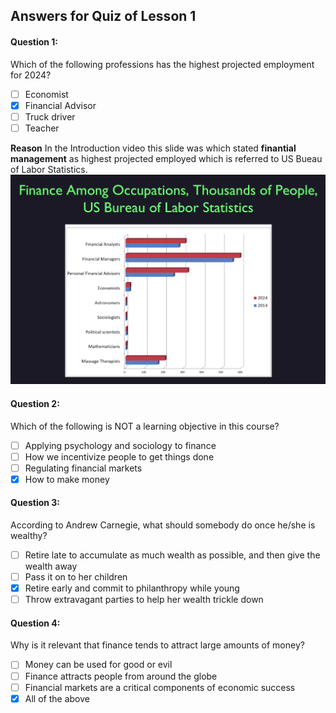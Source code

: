## Answers for Quiz of Lesson 1
#### Question 1:
Which of the following professions has the highest projected employment for 2024? <br/>
- [ ] Economist
- [X] Financial Advisor
- [ ] Truck driver
- [ ] Teacher

<strong>Reason</strong>
In the Introduction video this slide was which stated **finantial management** as highest projected employed which 
is referred to US Bueau of Labor Statistics. <br/>
![labour stats](labour_stats.png)

#### Question 2:
Which of the following is NOT a learning objective in this course? <br/>
- [ ] Applying psychology and sociology to finance
- [ ] How we incentivize people to get things done
- [ ] Regulating financial markets
- [X] How to make money

#### Question 3:
According to Andrew Carnegie, what should somebody do once he/she is wealthy?
- [ ] Retire late to accumulate as much wealth as possible, and then give the wealth away
- [ ] Pass it on to her children
- [X] Retire early and commit to philanthropy while young
- [ ] Throw extravagant parties to help her wealth trickle down

#### Question 4:
Why is it relevant that finance tends to attract large amounts of money?
- [ ] Money can be used for good or evil
- [ ] Finance attracts people from around the globe
- [ ] Financial markets are a critical components of economic success
- [X] All of the above
